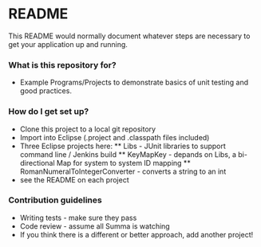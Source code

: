 # README #

This README would normally document whatever steps are necessary to get your application up and running.

### What is this repository for? ###

* Example Programs/Projects to demonstrate basics of unit testing and good practices.

### How do I get set up? ###

* Clone this project to a local git repository
* Import into Eclipse (.project and .classpath files included)
* Three Eclipse projects here:
** Libs - JUnit libraries to support command line / Jenkins build
** KeyMapKey - depands on Libs, a bi-directional Map for system to system ID mapping
** RomanNumeralToIntegerConverter - converts a string to an int
* see the README on each project
### Contribution guidelines ###

* Writing tests - make sure they pass
* Code review - assume all Summa is watching
* If you think there is a different or better approach, add another project!
